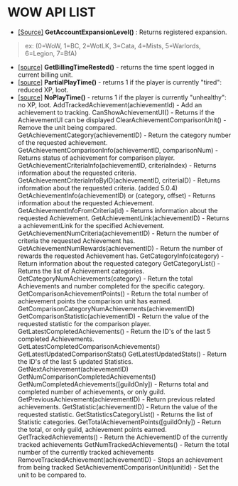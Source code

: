 # WOW API LIST
- [[Source]](http://wowwiki.wikia.com/wiki/World_of_Warcraft_API) **GetAccountExpansionLevel()** : Returns registered expansion.
> ex: (0=WoW, 1=BC, 2=WotLK, 3=Cata, 4=Mists, 5=Warlords, 6=Legion, 7=BfA)

- [[source]](http://wowwiki.wikia.com/wiki/World_of_Warcraft_API) **GetBillingTimeRested()** - returns the time spent logged in current billing unit.
- [[source]](http://wowwiki.wikia.com/wiki/World_of_Warcraft_API) **PartialPlayTime()** - returns 1 if the player is currently "tired": reduced XP, loot.
- [[source]](http://wowwiki.wikia.com/wiki/World_of_Warcraft_API) **NoPlayTime()** - returns 1 if the player is currently "unhealthy": no XP, loot.
AddTrackedAchievement(achievementId) - Add an achievement to tracking.
CanShowAchievementUI() - Returns if the AchievementUI can be displayed
ClearAchievementComparisonUnit() - Remove the unit being compared.
GetAchievementCategory(achievementID) - Return the category number of the requested achievement.
GetAchievementComparisonInfo(achievementID, comparisonNum) - Returns status of achievement for comparison player.
GetAchievementCriteriaInfo(achievementID, criteriaIndex) - Returns information about the requested criteria.
GetAchievementCriteriaInfoByID(achievementID, criteriaID) - Returns information about the requested criteria. (added 5.0.4)
GetAchievementInfo(achievementID) or (category, offset) - Returns information about the requested Achievement.
GetAchievementInfoFromCriteria(id) - Returns information about the requested Achievement.
GetAchievementLink(achievementID) - Returns a achievementLink for the specified Achievement.
GetAchievementNumCriteria(achievementID) - Return the number of criteria the requested Achievement has.
GetAchievementNumRewards(achievementID) - Return the number of rewards the requested Achievement has.
GetCategoryInfo(category) - Return information about the requested category
GetCategoryList() - Returns the list of Achievement categories.
GetCategoryNumAchievements(category) - Return the total Achievements and number completed for the specific category.
GetComparisonAchievementPoints() - Return the total number of achievement points the comparison unit has earned.
GetComparisonCategoryNumAchievements(achievementID)
GetComparisonStatistic(achievementID) - Return the value of the requested statistic for the comparison player.
GetLatestCompletedAchievements() - Return the ID's of the last 5 completed Achievements.
GetLatestCompletedComparisonAchievements()
GetLatestUpdatedComparisonStats()
GetLatestUpdatedStats() - Return the ID's of the last 5 updated Statistics.
GetNextAchievement(achievementID)
GetNumComparisonCompletedAchievements()
GetNumCompletedAchievements([guildOnly]) - Returns total and completed number of achievements, or only guild.
GetPreviousAchievement(achievementID) - Return previous related achievements.
GetStatistic(achievementID) - Return the value of the requested statistic.
GetStatisticsCategoryList() - Returns the list of Statistic categories.
GetTotalAchievementPoints([guildOnly]) - Return the total, or only guild, achievement points earned.
GetTrackedAchievements() - Return the AchievementID of the currently tracked achievements
GetNumTrackedAchievements() - Return the total number of the currently tracked achievements
RemoveTrackedAchievement(achievementID) - Stops an achievement from being tracked
SetAchievementComparisonUnit(unitId) - Set the unit to be compared to.